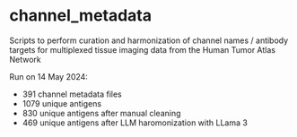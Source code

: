 # channel_metadata

Scripts to perform curation and harmonization of channel names / antibody targets for multiplexed tissue imaging data from the Human Tumor Atlas Network

Run on 14 May 2024:

- 391 channel metadata files
- 1079 unique antigens
- 830 unique antigens after manual cleaning
- 469 unique antigens after LLM haromonization with LLama 3
